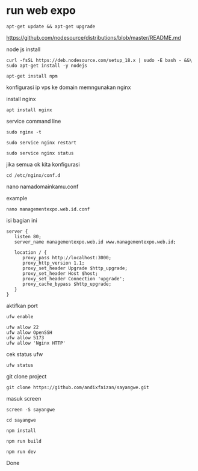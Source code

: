 # run web expo

```
apt-get update && apt-get upgrade
```


https://github.com/nodesource/distributions/blob/master/README.md

node js install
```
curl -fsSL https://deb.nodesource.com/setup_18.x | sudo -E bash - &&\
sudo apt-get install -y nodejs
```
```
apt-get install npm
```
konfigurasi ip vps ke domain memngunakan nginx

install nginx
```
apt install nginx
```

service command line

```
sudo nginx -t
```
```
sudo service nginx restart
```
```
sudo service nginx status
```


jika semua ok kita konfigurasi


```
cd /etc/nginx/conf.d
```

nano namadomainkamu.conf

example
```
nano managementexpo.web.id.conf
```

isi bagian ini
```
server {
   listen 80;
   server_name managementexpo.web.id www.managementexpo.web.id;

   location / {
      proxy_pass http://localhost:3000;
      proxy_http_version 1.1;
      proxy_set_header Upgrade $http_upgrade;
      proxy_set_header Host $host;
      proxy_set_header Connection 'upgrade';
      proxy_cache_bypass $http_upgrade;
   }
}  
```

aktifkan port
```
ufw enable
```
```
ufw allow 22
ufw allow OpenSSH
ufw allow 5173
ufw allow 'Nginx HTTP'
```

cek status ufw

```
ufw status
```

git clone project

```
git clone https://github.com/andixfaizan/sayangwe.git
```

masuk screen

```
screen -S sayangwe
```
```
cd sayangwe
```
```
npm install
```
```
npm run build
```
```
npm run dev
```

Done
